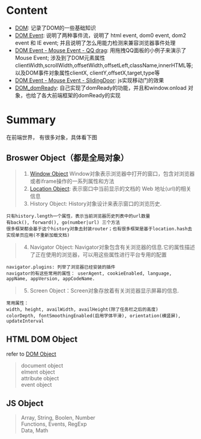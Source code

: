 # Content
* [DOM](): 记录了DOM的一些基础知识
* [DOM Event](): 说明了两种事件流，说明了 html event, dom0 event, dom2 event 和 IE event; 并且说明了怎么用能力检测来兼容浏览器事件处理   
* [DOM Event - Mouse Event - QQ drag](): 用拖拽QQ面板的小例子来演示了Mouse Event; 涉及到了DOM元素属性clientWidth,scrollWidth,offsetWidth,offsetLeft,className,innerHTML等;  以及DOM事件对象属性clientX, clientY,offsetX,target,type等
* [DOM Event - Mouse Event - SlidingDoor](): js实现移动门的效果
* [DOM_domReady](): 自己实现了domReady的功能，并且和window.onload 对象，也给了各大前端框架的domReady的实现

# Summary
在前端世界， 有很多对象，具体看下图
## Broswer Object（都是全局对象）
> 1. [Window Object](https://github.com/dudulaopo833/JS-Projects/blob/master/BroswerObject_WindowObject.md) Window对象表示浏览器中打开的窗口，包含对浏览器或者iframe操作的一系列属性和方法    
> 2. [Location Object](https://github.com/dudulaopo833/JS-Projects/blob/master/BroswerObject_WindowObject_LocationObject.md): 表示窗口中当前显示的文档的 Web 地址(url)的相关信息
> 3. History Object: History对象设计来表示窗口的浏览历史.
```
只有history.length一个属性，表示当前浏览器历史列表中的url数量
有back(), forward(), go(number|url) 三个方法
很多框架都会基于这个history对象去封装router；也有很多框架是基于location.hash去实现单页应用(不重新加载文档)
```
> 4. Navigator Object: Navigator对象包含有关浏览器的信息.它的属性描述了正在使用的浏览器，可以用这些属性进行平台专用的配置
```
navigator.plugins: 列举了浏览器已经安装的插件
navigator的有这些常用的属性： userAgent, cookieEnabled, language, appName, appVersion, appCodeName.
```
> 5. Screen Object：Screen对象存放着有关浏览器显示屏幕的信息.
```
常用属性： 
width, height, availWidth, availHeight(除了任务栏之后的高度)
colorDepth, fontSmoothingEnabled(启用字体平滑), orientation(横竖屏), updateInterval
```
## HTML DOM Object
refer to [DOM Object](https://github.com/dudulaopo833/JS-Projects/blob/master/DOMObject.md)  
> document object  
> elment object  
> attribute object  
> event object   
## JS Object
> Array, String, Boolen, Number   
> Functions, Events, RegExp  
> Data, Math   

